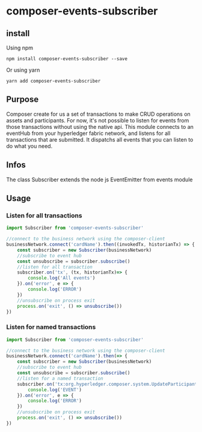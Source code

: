 # composer-events-subscriber

## install 

Using npm

`npm install composer-events-subscriber --save`

Or using yarn

`yarn add composer-events-subscriber`

## Purpose
Composer create for us a set of transactions to make CRUD operations on assets and participants.
For now, it's not possible to listen for events from those transactions without using the native api.
This module connects to an eventHub from your hyperledger fabric network, and listens for all transactions that are submitted.
It dispatchs all events that you can listen to do what you need.


## Infos
The class Subscriber extends the node js EventEmitter from events module

## Usage

### Listen for all transactions

```js
import Subscriber from 'composer-events-subscriber'

//connect to the business network using the composer-client
businessNetwork.connect('cardName').then((invokedTx, historianTx) => {
    const subscriber = new Subscriber(businessNetwork)
    //subscribe to event hub
    const unsubscribe = subscriber.subscribe()
    //listen for all transaction
    subscriber.on('tx', (tx, historianTx)=> {
        console.log('All events')
    }).on('error', e => {
        console.log('ERROR')
    })
    //unsubscribe on process exit
    process.on('exit', () => unsubscribe())
})
```

### Listen for named transactions
```js
import Subscriber from 'composer-events-subscriber'

//connect to the business network using the composer-client
businessNetwork.connect('cardName').then(=> {
    const subscriber = new Subscriber(businessNetwork)
    //subscribe to event hub
    const unsubscribe = subscriber.subscribe()
    //listen for a named transaction
    subscriber.on('tx:org.hyperledger.composer.system.UpdateParticipant', (tx, historianTx) => {
        console.log('EVENT')
    }).on('error', e => {
        console.log('ERROR')
    })
    //unsubscribe on process exit
    process.on('exit', () => unsubscribe())
})
```




